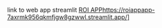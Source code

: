 link to web app streamlit [ROI APP]([https://roiappapp-7axrmk956qkmfjgw8gzwwl.streamlit.app/)https://roiappapp-7axrmk956qkmfjgw8gzwwl.streamlit.app/]

